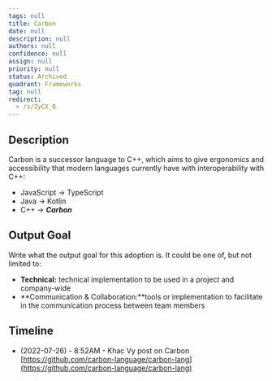 ```yaml
---
tags: null
title: Carbon
date: null
description: null
authors: null
confidence: null
assign: null
priority: null
status: Archived
quadrant: Frameworks
tag: null
redirect:
  - /s/ZyCX_Q
---
```


## Description

Carbon is a successor language to C++, which aims to give ergonomics and accessibility that modern languages currently have with interoperability with C++:

- JavaScript → TypeScript
- Java → Kotlin
- C++ → **_Carbon_**

## Output Goal

Write what the output goal for this adoption is. It could be one of, but not limited to:

- **Technical:** technical implementation to be used in a project and company-wide
- **Communication & Collaboration:**tools or implementation to facilitate in the communication process between team members

## Timeline

- (2022-07-26) - 8:52AM - Khac Vy post on Carbon [https://github.com/carbon-language/carbon-lang](https://github.com/carbon-language/carbon-lang)
